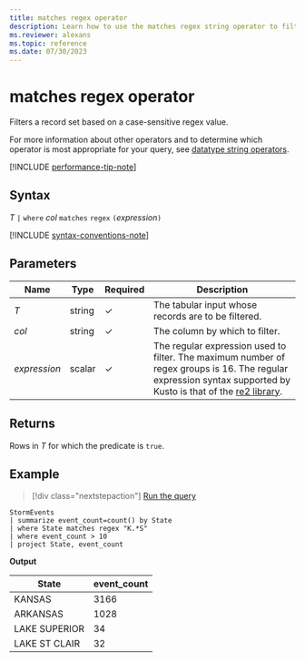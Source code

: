 ```yaml
---
title: matches regex operator
description: Learn how to use the matches regex string operator to filter a record set based on a case-sensitive regex value.
ms.reviewer: alexans
ms.topic: reference
ms.date: 07/30/2023
---
```

# matches regex operator

Filters a record set based on a case-sensitive regex value.

For more information about other operators and to determine which operator is most appropriate for your query, see [datatype string operators](datatypes-string-operators.md).

[!INCLUDE [performance-tip-note](../../includes/performance-tip-note.md)]

## Syntax

*T* `|` `where` *col* `matches` `regex` `(`*expression*`)`

[!INCLUDE [syntax-conventions-note](../../includes/syntax-conventions-note.md)]

## Parameters

| Name | Type | Required | Description |
|--|--|--|--|
| *T* | string | &check; | The tabular input whose records are to be filtered.|
| *col* | string | &check; | The column by which to filter.|
| *expression* | scalar | &check; | The regular expression used to filter. The maximum number of regex groups is 16. The regular expression syntax supported by Kusto is that of the [re2 library](re2-library.md). |

## Returns

Rows in *T* for which the predicate is `true`.

## Example

> [!div class="nextstepaction"]
> <a href="https://dataexplorer.azure.com/clusters/help/databases/Samples?query=H4sIAAAAAAAAAwsuyS/KdS1LzSsp5qpRKC7NzU0syqxKVUgFCcUn55fmldiCSQ1NhaRKheCSxJJUoMLyjNSiVAhPITexJDkjtVihKDU9tUJByVtPK1gJrgTJHAU7BUMDoERBUX5WanIJRLcOsgoA+5LANo0AAAA=" target="_blank">Run the query</a>

```kusto
StormEvents
| summarize event_count=count() by State
| where State matches regex "K.*S"
| where event_count > 10
| project State, event_count
```

**Output**

|State|event_count|
|-----|-----------|
|KANSAS|3166|
|ARKANSAS|1028|
|LAKE SUPERIOR|34|
|LAKE ST CLAIR|32|  

